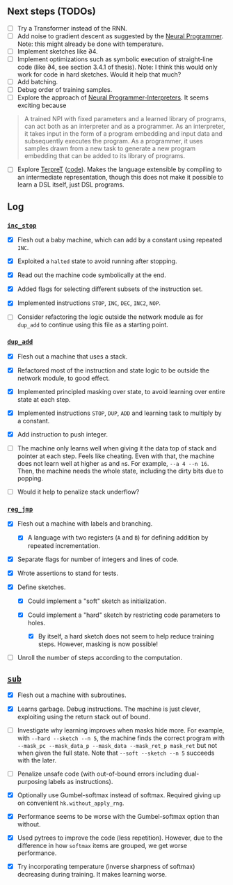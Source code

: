Next steps (TODOs)
----------

- [ ] Try a Transformer instead of the RNN.
- [ ] Add noise to gradient descent as suggested by the [Neural Programmer](https://arxiv.org/abs/1511.04834).
      Note: this might already be done with temperature.
- [ ] Implement sketches like ∂4.
- [ ] Implement optimizations such as symbolic execution of straight-line code (like ∂4, see section 3.4.1 of thesis). Note: I think this would only work for code in hard sketches. Would it help that much?
- [ ] Add batching.
- [ ] Debug order of training samples.
- [ ] Explore the approach of [Neural Programmer-Interpreters](https://arxiv.org/abs/1511.06279). It seems exciting because
> A trained NPI with fixed parameters and a learned library of programs, can act both as an interpreter and as a programmer. As an interpreter, it takes input in the form of a program embedding and input data and subsequently executes the program.  As a programmer, it uses samples drawn from a new task to generate a new program embedding that can be added to its library of programs.
- [ ] Explore [TerpreT](https://arxiv.org/abs/1608.04428) ([code](https://github.com/51alg/TerpreT)).
      Makes the language extensible by compiling to an intermediate representation, though this does not make it possible to learn a DSL itself, just DSL programs.

## Log

### [`inc_stop`](inc_stop.py)

- [x] Flesh out a baby machine, which can add by a constant using repeated `INC`.

- [x] Exploited a `halted` state to avoid running after stopping.

- [x] Read out the machine code symbolically at the end.

- [x] Added flags for selecting different subsets of the instruction set.

- [x] Implemented instructions `STOP`, `INC`, `DEC`, `INC2`, `NOP`.

- [ ] Consider refactoring the logic outside the network module as for `dup_add` to continue using this file as a starting point.

### [`dup_add`](dup_add.py)

- [x] Flesh out a machine that uses a stack.

- [x] Refactored most of the instruction and state logic to be outside the network module, to good effect.

- [x] Implemented principled masking over state, to avoid learning over entire state at each step.

- [x] Implemented instructions `STOP`, `DUP`, `ADD` and learning task to multiply by a constant.

- [x] Add instruction to push integer.

- [ ] The machine only learns well when giving it the data top of stack and pointer at each step.
      Feels like cheating.
      Even with that, the machine does not learn well at higher `a`s and `n`s. For example, `--a 4 --n 16`.
      Then, the machine needs the whole state, including the dirty bits due to popping.
      
- [ ] Would it help to penalize stack underflow?

### [`reg_jmp`](reg_jmp.py)

- [x] Flesh out a machine with labels and branching.

  - [x] A language with two registers (`A` and `B`) for defining addition by repeated incrementation.

- [x] Separate flags for number of integers and lines of code.

- [x] Wrote assertions to stand for tests.

- [x] Define sketches.
  - [x] Could implement a "soft" sketch as initialization.
  - [x] Could implement a "hard" sketch by restricting code parameters to holes.
        
    - [x] By itself, a hard sketch does not seem to help reduce training steps.
          However, masking is now possible!

- [ ] Unroll the number of steps according to the computation.

## [`sub`](sub.py)

- [x] Flesh out a machine with subroutines.

- [x] Learns garbage. Debug instructions. The machine is just clever, exploiting using the return stack out of bound.

- [ ] Investigate why learning improves when masks hide more.
      For example, with `--hard --sketch --n 5`, the machine finds the correct program with `--mask_pc --mask_data_p --mask_data --mask_ret_p mask_ret`
      but not when given the full state.
      Note that `--soft --sketch --n 5` succeeds with the later.

- [ ] Penalize unsafe code (with out-of-bound errors including dual-purposing labels as instructions).

- [x] Optionally use Gumbel-softmax instead of softmax. Required giving up on convenient `hk.without_apply_rng`.

- [x] Performance seems to be worse with the Gumbel-softmax option than without.

- [x] Used pytrees to improve the code (less repetition).
      However, due to the difference in how `softmax` items are grouped, we get worse performance.

- [x] Try incorporating temperature (inverse sharpness of softmax) decreasing during training.
      It makes learning worse.
